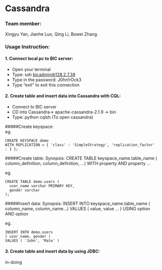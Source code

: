 # Cassandra

### Team member:
  Xingyu Yan,
  Jianhe Luo,
  Qing Li,
  Bowei Zhang.


### Usage Instruction:

#### 1. Connect local pc to BIC server:
- Open your terminal
- Type: ssh bicadmin@128.2.7.38
- Type in the password: J0hn!rOck3
- Type “exit” to exit this connection 

#### 2. Create table and insert data into Cassandra with CQL:
- Connect to BIC server
- CD into Cassandra-> apache-cassandra-2.1.9 -> bin
- Type: python cqlsh (To open cassandra)

#####Create keyspace:  
eg. 
```
CREATE KEYSPACE demo
WITH REPLICATION = { 'class' : 'SimpleStrategy', 'replication_factor' : 1 };
```
#####Create table:
Synopsis:
CREATE TABLE keyspace_name.table_name 
( column_definition, column_definition, ...)
WITH property AND property ...

eg.
```
CREATE TABLE demo.users (
  user_name varchar PRIMARY KEY,
  gender varchar
);
```
#####Insert data:
Synopsis:
INSERT INTO keyspace_name.table_name
( column_name, column_name...)
VALUES ( value, value ... )
USING option AND option

eg.
```
INSERT INTO demo.users 
( user_name, gender )
VALUES ( 'John', 'Male' )
```
#### 3. Create table and insert data by using JDBC:

in-doing 

